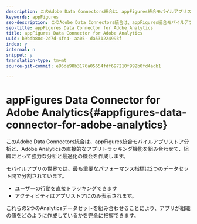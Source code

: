 ```yaml
---
description: このAdobe Data Connectors統合は、appFigures統合モバイルアプリストア分析と、Adobe Analyticsの直接的なアプリトラッキング機能を組み合わせて、組織にとって強力な分析と最適化の機会を作成します。
keywords: appFigures
seo-description: このAdobe Data Connectors統合は、appFigures統合モバイルアプリストア分析と、Adobe Analyticsの直接的なアプリトラッキング機能を組み合わせて、組織にとって強力な分析と最適化の機会を作成します。
seo-title: appFigures Data Connector for Adobe Analytics
title: appFigures Data Connector for Adobe Analytics
uuid: b9bdb88c-2d7d-4fe4- aa05- da531224993f
index: y
internal: n
snippet: y
translation-type: tm+mt
source-git-commit: e96de98b3176a05654fdf697210f992b0fd4adb1

---
```



# appFigures Data Connector for Adobe Analytics{#appfigures-data-connector-for-adobe-analytics}

このAdobe Data Connectors統合は、appFigures統合モバイルアプリストア分析と、Adobe Analyticsの直接的なアプリトラッキング機能を組み合わせて、組織にとって強力な分析と最適化の機会を作成します。

モバイルアプリの世界では、最も重要なパフォーマンス指標は2つのデータセット間で分割されています。

* ユーザーの行動を直接トラッキングできます
* アクティビティはアプリストアにのみ表示されます。

これらの2つのAnalyticsデータセットを組み合わせることにより、アプリが組織の値をどのように作成しているかを完全に把握できます。
